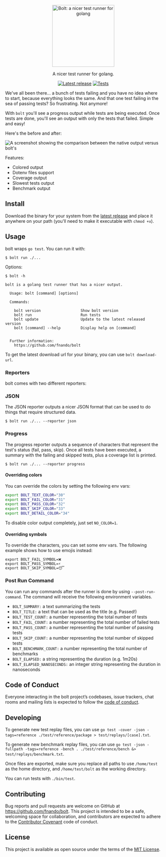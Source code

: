 <p align="center">
  <picture>
    <source width="200" media="(prefers-color-scheme: dark)" srcset="https://github.com/fnando/bolt/raw/main/bolt-dark.png"></source>
    <img width="200" src="https://github.com/fnando/bolt/raw/main/bolt-light.png" alt="Bolt: a nicer test runner for golang">
  </picture>
</p>

<p align="center">
  A nicer test runner for golang.
</p>

<p align="center">
  <a href="https://github.com/fnando/bolt/releases/latest"><img src="https://img.shields.io/github/v/release/fnando/bolt?label=version" alt="Latest release"></a> <a href="https://github.com/fnando/bolt/actions/workflows/tests.yml"><img src="https://github.com/fnando/bolt/actions/workflows/tests.yml/badge.svg" alt="Tests"></a>
</p>

We've all been there... a bunch of tests failing and you have no idea where to
start, because everything looks the same. And that one test failing in the sea
of passing tests? So frustrating. Not anymore!

With `bolt` you'll see a progress output while tests are being executed. Once
tests are done, you'll see an output with only the tests that failed. Simple and
easy!

Here's the before and after:

<picture>
  <source media="(prefers-color-scheme: dark)" srcset="https://github.com/fnando/bolt/raw/main/bolt-screenshot-dark.png"></source>
  <img src="https://github.com/fnando/bolt/raw/main/bolt-screenshot-light.png" alt="A screenshot showing the comparison between the native output versus bolt's">
</picture>

Features:

- Colored output
- Dotenv files support
- Coverage output
- Slowest tests output
- Benchmark output

## Install

Download the binary for your system from the
[latest release](https://github.com/fnando/bolt/releases/latest) and place it
anywhere on your path (you'll need to make it executable with `chmod +x`).

## Usage

bolt wraps `go test`. You can run it with:

```shell
$ bolt run ./...
```

Options:

```shell
$ bolt -h

bolt is a golang test runner that has a nicer output.

  Usage: bolt [command] [options]

  Commands:

    bolt version                  Show bolt version
    bolt run                      Run tests
    bolt update                   Update to the latest released version
    bolt [command] --help         Display help on [command]


  Further information:
    https://github.com/fnando/bolt
```

To get the latest download url for your binary, you can use `bolt download-url`.

### Reporters

bolt comes with two different reporters:

### JSON

The JSON reporter outputs a nicer JSON format that can be used to do things that
require structured data.

```shell
$ bolt run ./... --reporter json
```

### Progress

The progress reporter outputs a sequence of characters that represent the test's
status (fail, pass, skip). Once all tests have been executed, a summary with the
failing and skipped tests, plus a coverage list is printed.

```shell
$ bolt run ./... --reporter progress
```

#### Overriding colors

You can override the colors by setting the following env vars:

```bash
export BOLT_TEXT_COLOR="30"
export BOLT_FAIL_COLOR="31"
export BOLT_PASS_COLOR="32"
export BOLT_SKIP_COLOR="33"
export BOLT_DETAIL_COLOR="34"
```

To disable color output completely, just set `NO_COLOR=1`.

#### Overriding symbols

To override the characters, you can set some env vars. The following example
shows how to use emojis instead:

```shell
export BOLT_FAIL_SYMBOL=❌
export BOLT_PASS_SYMBOL=⚡️
export BOLT_SKIP_SYMBOL=😴
```

### Post Run Command

You can run any commands after the runner is done by using `--post-run-command`.
The command will receive the following environment variables.

- `BOLT_SUMMARY:` a text summarizing the tests
- `BOLT_TITLE:` a text that can be used as the title (e.g. Passed!)
- `BOLT_TEST_COUNT:` a number representing the total number of tests
- `BOLT_FAIL_COUNT:` a number representing the total number of failed tests
- `BOLT_PASS_COUNT:` a number representing the total number of passing tests
- `BOLT_SKIP_COUNT:` a number representing the total number of skipped tests
- `BOLT_BENCHMARK_COUNT:` a number representing the total number of benchmarks
- `BOLT_ELAPSED:` a string representing the duration (e.g. 1m20s)
- `BOLT_ELAPSED_NANOSECONDS:` an integer string representing the duration in
  nanoseconds

## Code of Conduct

Everyone interacting in the bolt project’s codebases, issue trackers, chat rooms
and mailing lists is expected to follow the
[code of conduct](https://github.com/fnando/bolt/blob/main/CODE_OF_CONDUCT.md).

## Developing

To generate new test replay files, you can use
`go test -cover -json -tags=reference ./test/reference/package > test/replays/[case].txt`.

To generate new benchmark replay files, you can use
`go test -json -fullpath -tags=reference -bench . ./test/reference/bench &> test/replays/benchmark.txt`.

Once files are exported, make sure you replace all paths to use `/home/test` as
the home directory, and `/home/test/bolt` as the working directory.

You can run tests with `./bin/test`.

## Contributing

Bug reports and pull requests are welcome on GitHub at
https://github.com/fnando/bolt. This project is intended to be a safe, welcoming
space for collaboration, and contributors are expected to adhere to the
[Contributor Covenant](http://contributor-covenant.org) code of conduct.

## License

This project is available as open source under the terms of the
[MIT License](https://opensource.org/licenses/MIT).
